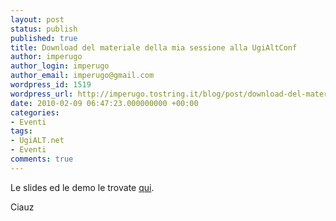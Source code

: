 ```yaml
---
layout: post
status: publish
published: true
title: Download del materiale della mia sessione alla UgiAltConf
author: imperugo
author_login: imperugo
author_email: imperugo@gmail.com
wordpress_id: 1519
wordpress_url: http://imperugo.tostring.it/blog/post/download-del-materiale-della-mia-sessione-alla-ugialtconf/
date: 2010-02-09 06:47:23.000000000 +00:00
categories:
- Eventi
tags:
- UgiALT.net
- Eventi
comments: true
---
```

<p>
	Le slides ed le demo le trovate <a href="http://imperugo.tostring.it/Content/Uploaded/image/imperugo/ead0a186-d543-4419-a051-58b92e802aff.zip">qui</a>.</p>
<p>
	Ciauz</p>
